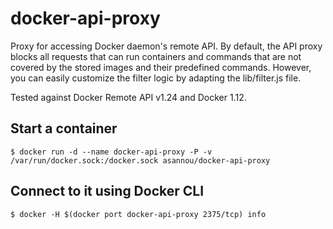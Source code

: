 # docker-api-proxy

Proxy for accessing Docker daemon's remote API. By default, the API proxy blocks all requests that can run containers and commands that are not covered by the stored images and their predefined commands. However, you can easily customize the filter logic by adapting the lib/filter.js file.

Tested against Docker Remote API v1.24 and Docker 1.12.

## Start a container

    $ docker run -d --name docker-api-proxy -P -v /var/run/docker.sock:/docker.sock asannou/docker-api-proxy

## Connect to it using Docker CLI

    $ docker -H $(docker port docker-api-proxy 2375/tcp) info

